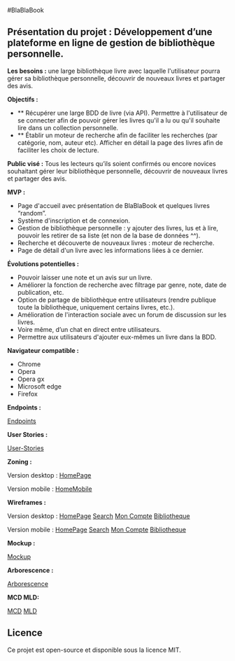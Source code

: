 

#BlaBlaBook

## Présentation du projet : Développement d’une plateforme en ligne de gestion de bibliothèque personnelle.

**Les besoins :** une large bibliothèque livre avec laquelle l'utilisateur pourra gérer sa bibliothèque personnelle, découvrir de nouveaux livres et partager des avis.

**Objectifs :**
 - ** Récupérer une large BDD de livre (via API). Permettre à l'utilisateur de se connecter afin de pouvoir gérer les livres qu'il a lu ou qu'il souhaite lire dans un collection personnelle. 
 - ** Établir un moteur de recherche afin de faciliter les recherches (par catégorie, nom, auteur etc). Afficher en détail la page des livres afin de faciliter les choix de lecture.

**Public visé :**
Tous les lecteurs qu’ils soient confirmés ou encore novices souhaitant gérer leur bibliothèque personnelle, découvrir de nouveaux livres et partager des avis.

**MVP :** 
- Page d'accueil avec présentation de BlaBlaBook et quelques livres “random”.
- Système d'inscription et de connexion.
- Gestion de bibliothèque personnelle : y ajouter des livres, lus et à lire, pouvoir les retirer de sa liste (et non de la base de données ^^).
- Recherche et découverte de nouveaux livres : moteur de recherche.
- Page de détail d'un livre avec les informations liées à ce dernier.

**Évolutions potentielles :**
- Pouvoir laisser une note et un avis sur un livre.
- Améliorer la fonction de recherche avec filtrage par genre, note, date de publication, etc.
- Option de partage de bibliothèque entre utilisateurs (rendre publique toute la bibliothèque, uniquement certains livres, etc.).
- Amélioration de l'interaction sociale avec un forum de discussion sur les livres.
- Voire même, d’un chat en direct entre utilisateurs.
- Permettre aux utilisateurs d'ajouter eux-mêmes un livre dans la BDD.

**Navigateur compatible :**
- Chrome
- Opera
- Opera gx
- Microsoft edge
- Firefox

**Endpoints :**

[Endpoints](./docs/endpoints.md)

**User Stories :**

[User-Stories](./docs/user-stories.md)

**Zoning :**

Version desktop : [HomePage](./docs/zoning/homepage/zoning_desktop.png)

Version mobile : [HomeMobile](./docs/zoning/homepage/zoning_mobile.png)

**Wireframes :**


Version desktop : [HomePage](lien)
                 [Search](lien)
                 [Mon Compte](lien)
                 [Bibliotheque](lien)


Version mobile : [HomePage](lien)
                 [Search](lien)
                 [Mon Compte](lien)
                 [Bibliotheque](lien)


**Mockup :**

[Mockup](lien)


**Arborescence :**

[Arborescence](lien)


**MCD MLD:**

[MCD](lien)
[MLD](lien)



## Licence

Ce projet est open-source et disponible sous la licence MIT.
